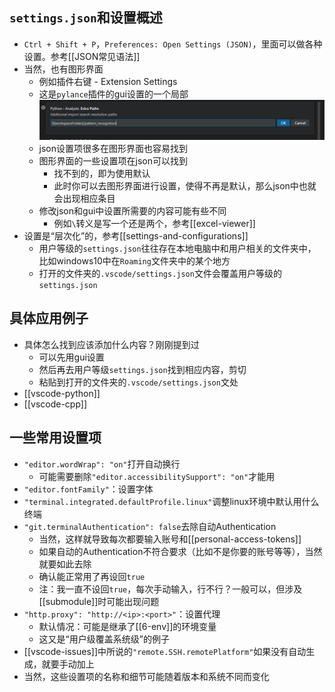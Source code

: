 ## `settings.json`和设置概述
- `Ctrl + Shift + P`，`Preferences: Open Settings (JSON)`，里面可以做各种设置。参考[[JSON常见语法]]
- 当然，也有图形界面
  - 例如插件右键 - Extension Settings
  - 这是`pylance`插件的gui设置的一个局部![](settings-gui.png)
  - json设置项很多在图形界面也容易找到
  - 图形界面的一些设置项在json可以找到
    - 找不到的，即为使用默认
    - 此时你可以去图形界面进行设置，使得不再是默认，那么json中也就会出现相应条目
  - 修改json和gui中设置所需要的内容可能有些不同
    - 例如`\`转义是写一个还是两个，参考[[excel-viewer]]
- 设置是“层次化”的，参考[[settings-and-configurations]]
  - 用户等级的`settings.json`往往存在本地电脑中和用户相关的文件夹中，比如windows10中在`Roaming`文件夹中的某个地方
  - 打开的文件夹的`.vscode/settings.json`文件会覆盖用户等级的`settings.json`
## 具体应用例子
- 具体怎么找到应该添加什么内容？刚刚提到过
  - 可以先用gui设置
  - 然后再去用户等级`settings.json`找到相应内容，剪切
  - 粘贴到打开的文件夹的`.vscode/settings.json`文处
- [[vscode-python]]
- [[vscode-cpp]]
## 一些常用设置项
- `"editor.wordWrap": "on"`打开自动换行
  - 可能需要删除`"editor.accessibilitySupport": "on"`才能用
- `"editor.fontFamily"`：设置字体
- `"terminal.integrated.defaultProfile.linux"`调整linux环境中默认用什么终端
- `"git.terminalAuthentication": false`去除自动Authentication
  - 当然，这样就导致每次都要输入账号和[[personal-access-tokens]]
  - 如果自动的Authentication不符合要求（比如不是你要的账号等等），当然就要如此去除
  - 确认能正常用了再设回`true`
  - 注：我一直不设回`true`，每次手动输入，行不行？一般可以，但涉及[[submodule]]时可能出现问题
- `"http.proxy": "http://<ip>:<port>"`：设置代理
  - 默认情况：可能是继承了[[6-env]]的环境变量
  - 这又是“用户级覆盖系统级”的例子
- [[vscode-issues]]中所说的`"remote.SSH.remotePlatform"`如果没有自动生成，就要手动加上
- 当然，这些设置项的名称和细节可能随着版本和系统不同而变化